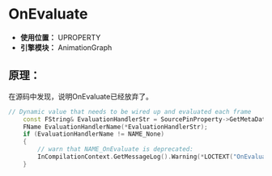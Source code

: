 ﻿# OnEvaluate

- **使用位置：** UPROPERTY
- **引擎模块：** AnimationGraph

## 原理：

在源码中发现，说明OnEvaluate已经放弃了。

```cpp
// Dynamic value that needs to be wired up and evaluated each frame
	const FString& EvaluationHandlerStr = SourcePinProperty->GetMetaData(AnimGraphDefaultSchema->NAME_OnEvaluate);
	FName EvaluationHandlerName(*EvaluationHandlerStr);
	if (EvaluationHandlerName != NAME_None)
	{
		// warn that NAME_OnEvaluate is deprecated:
		InCompilationContext.GetMessageLog().Warning(*LOCTEXT("OnEvaluateDeprecated", "OnEvaluate meta data is deprecated, found on @@").ToString(), SourcePinProperty);
	}
```